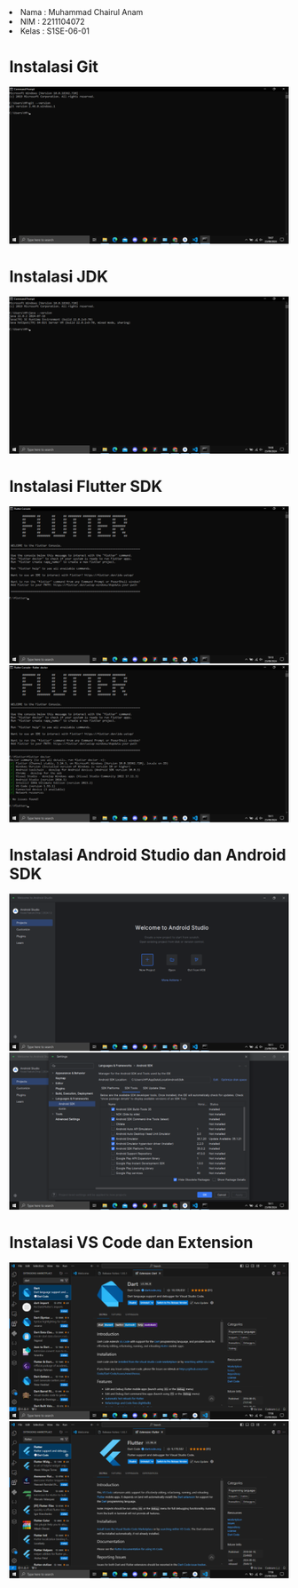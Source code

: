 <li> Nama  : Muhammad Chairul Anam
<li> NIM   : 2211104072
<li> Kelas : S1SE-06-01

<br>

# Instalasi Git
![image](assets/Versi_Git.png)
# Instalasi JDK
![image](assets/Versi_JDK.png)
# Instalasi Flutter SDK
![image](assets/flutter_console.png)
![image](assets/Flutter_doctor.png)
# Instalasi Android Studio dan Android SDK 
![image](assets/android_studio.png)
![image](assets/android_SDK.png)
# Instalasi VS Code dan Extension
![image](assets/extension_dart.png)
![image](assets/extension_flutter.png)
